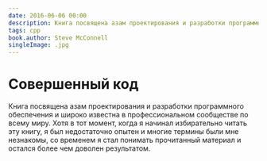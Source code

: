 ```yaml
---
date: 2016-06-06 00:00
description: Книга посвящена азам проектирования и разработки программного обеспечения и широко известна в профессиональном сообществе по всему миру. Я выбрал её для прочтения для более глубокого понимания программирования и остался более чем доволен.
tags: cpp
book.author: Steve McConnell
singleImage: .jpg
---
```

# Совершенный код

Книга посвящена азам проектирования и разработки программного обеспечения и широко известна в профессиональном сообществе по всему миру.
Хотя в тот момент, когда я начинал избирательно читать эту книгу, я был недостаточно опытен и многие термины были мне незнакомы, со временем я стал понимать прочитанный материал и остался более чем доволен результатом.